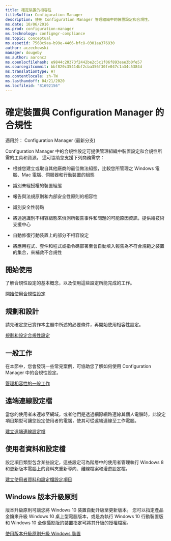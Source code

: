 ```yaml
---
title: 確定裝置的相容性
titleSuffix: Configuration Manager
description: 使用 Configuration Manager 管理組織中的裝置設定和合規性。
ms.date: 10/06/2016
ms.prod: configuration-manager
ms.technology: configmgr-compliance
ms.topic: conceptual
ms.assetid: 7568c9aa-b99e-4466-bfc8-0301aa376930
author: aczechowski
manager: dougeby
ms.author: aaroncz
ms.openlocfilehash: e9844c20373f2442be2c5c1f06f893eae3b0fe57
ms.sourcegitcommit: bbf820c35414bf2cba356f30fe047c1a34c5384d
ms.translationtype: HT
ms.contentlocale: zh-TW
ms.lasthandoff: 04/21/2020
ms.locfileid: "81692156"
---
```

# <a name="ensure-device-compliance-with-configuration-manager"></a>確定裝置與 Configuration Manager 的合規性

適用於：  Configuration Manager (最新分支)

Configuration Manager 中的合規性設定可提供管理組織中裝置設定和合規性所需的工具和資源。 這可協助您支援下列商務需求：  

-   根據您建立或取自其他廠商的最佳做法組態，比較您所管理之 Windows 電腦、Mac 電腦、伺服器和行動裝置的組態  

-   識別未經授權的裝置組態  

-   報告與法規原則和內部安全性原則的相容性  

-   識別安全性弱點  

-   將透過識別不相容組態來偵測所報告事件和問題的可能原因資訊，提供給技術支援中心  

-   自動修復行動裝置上的部分不相容設定  

-   將應用程式、套件和程式或指令碼部署至會自動填入報告為不符合規範之裝置的集合，來補救不合規性  


## <a name="get-started"></a>開始使用  
 了解合規性設定的基本概念，以及使用這些設定所能完成的工作。  

 [開始使用合規性設定](../../compliance/get-started/get-started-with-compliance-settings.md)  

## <a name="plan-and-design"></a>規劃和設計  
 請先確定您已實作本主題中所述的必要條件，再開始使用相容性設定。  

 [規劃和設定合規性設定](../../compliance/plan-design/plan-for-and-configure-compliance-settings.md)  

## <a name="common-tasks"></a>一般工作  
 在本節中，您會發現一些常見案例，可協助您了解如何使用 Configuration Manager 中的合規性設定。  

 [管理相容性的一般工作](../../compliance/plan-design/common-tasks-for-managing-compliance.md)  

## <a name="remote-connection-profiles"></a>遠端連線設定檔  
 當您的使用者未連線至網域，或者他們是透過網際網路連線其個人電腦時，此設定項目類型可讓您設定使用者的電腦，使其可從遠端連線至工作電腦。  

 [建立遠端連線設定檔](../deploy-use/create-remote-connection-profiles.md)  

## <a name="user-data-and-profiles"></a>使用者資料和設定檔  
 設定項目類型包含某些設定，這些設定可為階層中的使用者管理執行 Windows 8 和更新版本電腦上的資料夾重新導向、離線檔案和漫遊設定檔。  

 [建立使用者資料和設定檔設定項目](../deploy-use/create-user-data-and-profiles-configuration-items.md)  

## <a name="windows-edition-upgrade-policy"></a>Windows 版本升級原則  
 版本升級原則可讓您將 Windows 10 裝置自動升級至更新版本。 您可以指定產品金鑰來升級 Windows 10 桌上型電腦版本，或是為執行 Windows 10 行動裝置版和 Windows 10 全像攝影版的裝置指定可將其升級的授權檔案。  

 [使用版本升級原則升級 Windows 裝置](../deploy-use/upgrade-windows-version.md)  
